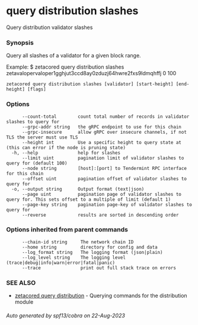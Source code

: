 # query distribution slashes

Query distribution validator slashes

### Synopsis

Query all slashes of a validator for a given block range.

Example:
$ zetacored query distribution slashes zetavalopervaloper1gghjut3ccd8ay0zduzj64hwre2fxs9ldmqhffj 0 100

```
zetacored query distribution slashes [validator] [start-height] [end-height] [flags]
```

### Options

```
      --count-total        count total number of records in validator slashes to query for
      --grpc-addr string   the gRPC endpoint to use for this chain
      --grpc-insecure      allow gRPC over insecure channels, if not TLS the server must use TLS
      --height int         Use a specific height to query state at (this can error if the node is pruning state)
  -h, --help               help for slashes
      --limit uint         pagination limit of validator slashes to query for (default 100)
      --node string        [host]:[port] to Tendermint RPC interface for this chain 
      --offset uint        pagination offset of validator slashes to query for
  -o, --output string      Output format (text|json) 
      --page uint          pagination page of validator slashes to query for. This sets offset to a multiple of limit (default 1)
      --page-key string    pagination page-key of validator slashes to query for
      --reverse            results are sorted in descending order
```

### Options inherited from parent commands

```
      --chain-id string     The network chain ID
      --home string         directory for config and data 
      --log_format string   The logging format (json|plain) 
      --log_level string    The logging level (trace|debug|info|warn|error|fatal|panic) 
      --trace               print out full stack trace on errors
```

### SEE ALSO

* [zetacored query distribution](zetacored_query_distribution.md)	 - Querying commands for the distribution module

###### Auto generated by spf13/cobra on 22-Aug-2023
